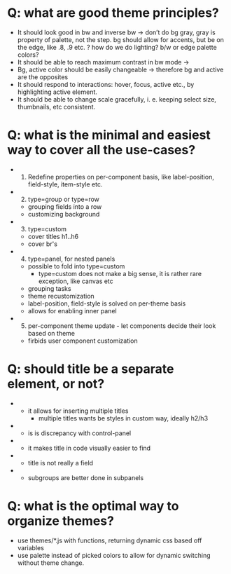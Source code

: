 # Q: what are good theme principles?
* It should look good in bw and inverse bw
	→ don’t do bg gray, gray is property of palette, not the step. bg should allow for accents, but be on the edge, like .8, .9 etc.
	? how do we do lighting? b/w or edge palette colors?
* It should be able to reach maximum contrast in bw mode
	→
* Bg, active color should be easily changeable
	→ therefore bg and active are the opposites
* It should respond to interactions: hover, focus, active etc., by highlighting active element.
* It should be able to change scale gracefully, i. e. keeping select size, thumbnails, etc consistent.

# Q: what is the minimal and easiest way to cover all the use-cases?
* 1. Redefine properties on per-component basis, like label-position, field-style, item-style etc.
* 2. type=group or type=row
	+ grouping fields into a row
	+ customizing background
* 3. type=custom
	+ cover titles h1..h6
	+ cover br's
* 4. type=panel, for nested panels
	- possible to fold into type=custom
		+ type=custom does not make a big sense, it is rather rare exception, like canvas etc
	+ grouping tasks
	+ theme recustomization
	+ label-position, field-style is solved on per-theme basis
	+ allows for enabling inner panel
* 5. per-component theme update - let components decide their look based on theme
	- firbids user component customization

# Q: should title be a separate element, or not?
* + it allows for inserting multiple titles
	- multiple titles wants be styles in custom way, ideally h2/h3
* - is is discrepancy with control-panel
* + it makes title in code visually easier to find
* - title is not really a field
* - subgroups are better done in subpanels

# Q: what is the optimal way to organize themes?
* use themes/*.js with functions, returning dynamic css based off variables
* use palette instead of picked colors to allow for dynamic switching without theme change.